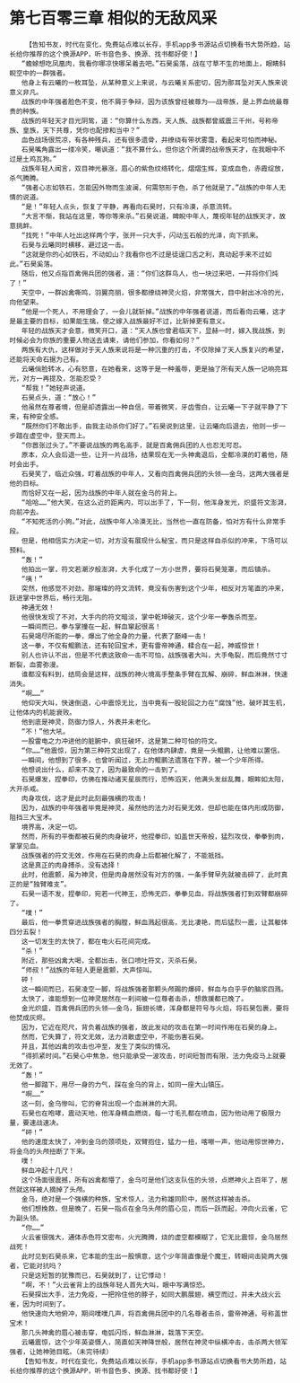 # 第七百零三章 相似的无敌风采
        【告知书友，时代在变化，免费站点难以长存，手机app多书源站点切换看书大势所趋，站长给你推荐的这个换源APP，听书音色多、换源、找书都好使！】
       “蟾蜍想吃凤凰肉，我看你哪凉快哪呆着去吧。”石昊奚落，战在寸草不生的地面上，眼睛斜睨空中的一群强者。
       他身上有云曦的一枚耳坠，从某种意义上来说，与云曦关系密切，因为那耳坠对天人族来说意义非凡。
       战族的中年强者脸色不变，他不屑于争辩，因为该族曾经被尊为——战帝族，是上界血统最尊贵的种族。
       战族的年轻天才目光阴鸷，道：“你算什么东西，天人族、战族都曾威震三千州，号称帝族、皇族，天下共尊，凭你也配掺和当中？”
       血色战场很荒凉，有各种残兵，还有很多遗骨，并缭绕有带状雾霭，看起来可怕而神秘。
       石昊嘴角露出一缕冷笑，嘲讽道：“我不算什么，但你这个所谓的战帝族天才，在我眼中不过是土鸡瓦狗。”
       战族年轻人闻言，双目神光暴涨，眉心的紫色纹络转化，熠熠生辉，变成血色，赤霞绽放，杀气腾腾。
       “强者心志如铁石，怎能因外物而生波澜，何需怒形于色，杀了他就是了。”战族的中年人无情的说道。
       “是！”年轻人点头，恢复了平静，再看向石昊时，只有冷漠，杀意流转。
       “大言不惭，我站在这里，等你等来杀。”石昊说道，睥睨中年人，蔑视年轻的战族天才，故意挑衅。
       “找死！”中年人吐出这样两个字，张开一只大手，闪动玉石般的光泽，向下抓来。
       石昊与云曦同时横移，避过这一击。
       “这就是你的心如铁石，不动如山？我看你也不过是徒逞口舌之利，真动起手来不过如此。”石昊奚落。
       随后，他又点指百禽佣兵团的强者，道：“你们这群鸟人，也一块过来吧，一并将你们炖了！”
       天空中，一群凶禽嘶鸣，羽翼亮丽，很多都缭绕神灵火焰，非常强大，目中射出冰冷的光，向他望来。
       “他是一个死人，不用理会了，一会儿就斩掉。”战族的中年强者说道，而后看向云曦，这才是最主要的目标，如果能生擒，使之嫁入战族最好不过，比斩掉更有意义。
       年轻的战族天才会意，微笑开口，道：“天人族也曾君临天下，显赫一时，嫁入我战族，到时候必会为你族的重要人物送去请柬，请他们参加，你看如何？”
       两族有大仇，这样做对于天人族来说将是一种沉重的打击，不仅除掉了天人族复兴的希望，还能将天命石据为己有。
       云曦俏脸转冰，心有怒意，在她看来，这等于是一种羞辱，更是抽了所有天人族一记响亮耳光，对方一再提及，怎能忍受？
       “帮我！”她轻声说道。
       石昊点头，道：“放心！”
       他虽然在尊者境，但是却透露出一种自信，带着微笑，牙齿雪白，让云曦一下子就平静了下来，有种安全感。
       “既然你们不敢出手，由我主动杀你们好了。”石昊说到这里，让云曦向后退去，他则一步一步踏在虚空中，登天而上。
       “你嚣张过头了。”不要说战族的两名高手，就是百禽佣兵团的人也忍无可忍。
       原本，众人会后退一些，让开一片战场，结果现在无一头神禽退后，全都冷漠的盯着他，随时会出手。
       石昊笑了，临近众强，盯着战族的中年人，又看向百禽佣兵团的头领——金乌，这两大强者是他的目标。
       而恰好又在一起，因为战族的中年人就在金乌的背上。
       “哈哈……”他大笑，在这么近的距离内，可以出手了，下一刻，他浑身发光，炽盛符文澎湃，向前冲去。
       “不知死活的小狗。”对此，战族中年人冷漠无比，当然也一直在防备，怕对方有什么非常手段。
       但是，他相信实力决定一切，对方没有展现什么秘宝，而只是这样自杀似的冲来，下场可以预料。
       “轰！”
       他拍出一掌，符文若潮汐般澎湃，大手化成了一方小世界，要将石昊笼罩，而后镇杀。
       “咦！”
       突然，他感觉不对劲，那璀璨的符文流转，竟没有伤害到这个少年，相反对方笔直的冲来，跃进掌中世界后，畅行无阻。
       神通无效！
       他很快发现了不对，大手内的符文暗淡，掌中乾坤破灭，这个少年一拳轰杀而至。
       一瞬间而已，拳与掌撞在一起，鲜血窜起很高！
       石昊竭尽所能的一拳，爆出了他全身的力量，代表了巅峰一击！
       这一拳，不仅有鲲鹏法，还有轮回宝术，更有雷帝神通，糅合在一起，神威惊世！
       别人也许认不出，但是不代表这致命一击不可怕，战族强者大叫，大手龟裂，而后竟然寸寸断裂，血雾弥漫。
       谁都没有料到，结局会是这样，战族的神火境高手整条手臂在瓦解、崩碎，鲜血淋淋，快速消失。
       “啊……”
       他仰天大叫，快速倒退，心中震惊无比，当中竟有一股轮回之力在“腐蚀”他，破坏其生机，让他体内的机能衰败。
       他到底是神灵，防御力惊人，外表并未老化。
       “不！”他大吼。
       一股雷电之力冲进他的脏腑中，疯狂破坏，这是第二种可怕的符文。
       “你……”他震惊，因为第三种符文出现了，在他体内肆虐，竟是一头鲲鹏，让他难以置信。
       一瞬间，他想到了很多，也曾听闻过，无上的鲲鹏法遗落在下界，被一个少年所得。
       他想说出什么，却来不及了，因为最致命的一击到了。
       石昊爆发，捏拳印，仿佛在推动诸天星辰而行，恐怖滔天，他满头发丝乱舞，眼眸如太阳，大开杀戒。
       肉身攻伐，这才是此时此刻最强横的攻击！
       因为，战族的中年强者毕竟是神灵，虽然他的法力对石昊无效，但却也能在体内形成防御，阻挡三大宝术。
       境界高，决定一切。
       然而，所有的平衡都被石昊的肉身破坏，他捏拳印，如盖世天帝般，猛烈攻伐，拳拳到肉，掌掌见血。
       战族强者的符文无效，作用在石昊的肉身上后都被化解了，不能抵挡。
       这是真正的肉身搏杀，没有选择！
       此时，他震颤，虽为神灵，但是肉身居然没有对方的强，一条手臂早先就被击碎了，此时真正的是“独臂难支”。
       石昊一语不发，捏拳印，宛若一代神王，恐怖无匹，拳拳见血，将战族强者打到双臂都崩碎了。
       “噗！”
       最后，他一拳贯穿进战族强者的胸膛，鲜血溅起很高，无比凄艳，而后猛烈一震，让其躯体四分五裂！
       这一切发生的太快了，都在电火石花间完成。
       “杀！”
       附近，那些凶禽大喝，全都出击，张口喷吐符文，灭杀石昊。
       “师叔！”战族的年轻人更是震颤，大声惊叫。
       砰！
       这一瞬间而已，石昊凌空一脚，将战族强者那颗头颅踢的爆碎，鲜血与白乎乎的脑浆四溅。
       太快了，谁能想到一位神灵居然在一刹间被一位尊者击杀，想救援都已晚了。
       金光炽盛，百禽佣兵团的头领——金乌，振翅长啸，浑身都是符号与火焰，将石昊包裹，要将他焚成灰烬。
       因为，它近在咫尺，背负着战族的强者，故此发动的攻击在第一时间作用在石昊的身上。
       然而，它失算了，符文无效，法力消散虚空中，不能伤害石昊。
       并且，其他凶禽的攻击也冲至，发生了类似的情况。
       “得抓紧时间。”石昊心中焦急，他只能承受一波攻击，时间短暂而有限，法力免疫马上就要无效了。
       “轰！”
       他一脚踏下，用尽一身的力气，踩在金乌的背上，如同一座大山镇压。
       “啊……”
       这一刻，金乌惨叫，它的脊背出现一个血淋淋的大洞。
       石昊也在咆哮，震动天地，他浑身精血燃烧，每一寸毛孔都在喷血，因为他动用了极限力量，要速战速决。
       “砰！”
       他的速度太快了，冲到金乌的颈项处，双臂抱住，猛力一扭，喀嚓一声，他动用惊世神力，将金乌的头颅扭断了下来。
       噗！
       鲜血冲起十几尺！
       这个场面很震撼，所有凶禽都懵了，金乌可是他们这支队伍的头领，点燃神火上百年了，居然就这样被人摘掉了头颅。
       金乌，绝对是一个强横的种族，宝术惊人，法力称雄同阶中，居然这样被击杀。
       他们想挽救，但是晚了，石昊一指点在金乌头颅的眉心见，而后一跃而起，冲向火云雀，它为副头领。
       “你……”
       火云雀很强大，通体赤色符文密布，火光腾腾，烧的虚空都模糊了，它无比震惊，金乌居然战死！
       此时见到石昊杀来，它本能的生出一股惧意，这个少年简直像是个魔王，转眼间击毙两大强者，它能对抗吗？
       只是这短暂的犹豫而已，石昊就到了，让它悸动！
       “啊，不！”火云雀背上的战族年轻人首先大叫，眼中写满惊恐。
       石昊探出大手，法力免疫，一把拎住他的脖子，如同大鹏展翅，横空而过，并未大战火云雀，因为时间到了。
       他快速向大地俯冲，期间噗噗几声，将百禽佣兵团中的几名尊者击杀，雷帝神通，号称盖世宝术！
       那几头神禽的眉心被击穿，电弧闪烁，鲜血淋淋，栽落下天空。
       云曦震惊，这个少年英姿慑人，简直如天神降世般，居然在神灵中纵横冲击，击杀两大领军强者，让她神驰目眩。（未完待续）
       【告知书友，时代在变化，免费站点难以长存，手机app多书源站点切换看书大势所趋，站长给你推荐的这个换源APP，听书音色多、换源、找书都好使！】